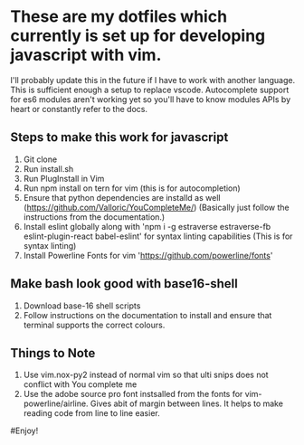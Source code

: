 # These are my dotfiles which currently is set up for developing javascript with vim. 

I'll probably update this in the future if I have to work with another language. This is sufficient enough a setup to replace vscode. Autocomplete support for es6 modules aren't working yet so you'll have to know modules APIs by heart or constantly refer to the docs.

## Steps to make this work for javascript

1. Git clone
2. Run install.sh
2. Run PlugInstall in Vim
3. Run npm install on tern for vim (this is for autocompletion)
4. Ensure that python dependencies are installd as well (https://github.com/Valloric/YouCompleteMe/) (Basically just follow the instructions from the documentation.)
5. Install eslint globally along with 'npm i -g estraverse estraverse-fb eslint-plugin-react babel-eslint' for syntax linting capabilities (This is for syntax linting)
6. Install Powerline Fonts for vim 'https://github.com/powerline/fonts'


## Make bash look good with base16-shell
1. Download base-16 shell scripts
2. Follow instructions on the documentation to install and ensure that terminal supports the correct colours.

## Things to Note
1. Use vim.nox-py2 instead of normal vim so that ulti snips does not conflict with You complete me 
2. Use the adobe source pro font instsalled from the fonts for vim-powerline/airline. Gives abit of margin between lines. It helps to make reading code from line to line easier.

#Enjoy!
